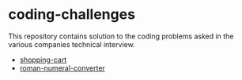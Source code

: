 # coding-challenges
This repository contains solution to the coding problems asked in the various companies technical interview.

- [shopping-cart](shopping-cart/README.md)
- [roman-numeral-converter](roman-numeral-converter/README.md)
